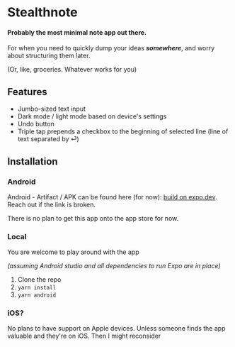 # Stealthnote 
#### Probably the most minimal note app out there.

For when you need to quickly dump your ideas _**somewhere**_, and worry about structuring them later.

(Or, like, groceries. Whatever works for you)

## Features

- Jumbo-sized text input
- Dark mode / light mode based on device's settings
- Undo button
- Triple tap prepends a checkbox to the beginning of selected line (line of text separated by ⏎)

## Installation

### Android

Android - Artifact / APK can be found here (for now): [build on expo.dev](https://expo.dev/accounts/unce/projects/stealthnote/builds/795a4bb0-c48d-47d2-963b-971c4f096cc0). Reach out if the link is broken.

There is no plan to get this app onto the app store for now.

### Local

You are welcome to play around with the app

_(assuming Android studio and all dependencies to run Expo are in place)_
1. Clone the repo
2. `yarn install`
3. `yarn android`

### iOS?

No plans to have support on Apple devices. Unless someone finds the app valuable and they're on iOS. Then I might reconsider
